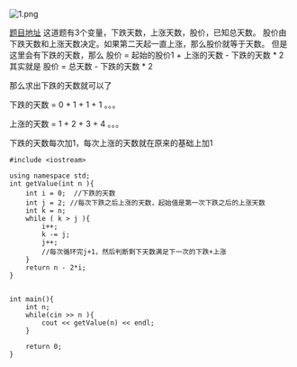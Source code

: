 ![1.png](https://ooo.0o0.ooo/2017/04/09/58ea001a6cbe1.png)

[题目地址](http://exercise.acmcoder.com/online/online_judge_ques?ques_id=1664&konwledgeId=134)
这道题有3个变量，下跌天数，上涨天数，股价，已知总天数。
股价由下跌天数和上涨天数决定。如果第二天起一直上涨，那么股价就等于天数。
但是这里会有下跌的天数，那么
股价 = 起始的股价1 + 上涨的天数 - 下跌的天数 * 2 
其实就是
股价 = 总天数 - 下跌的天数 * 2

那么求出下跌的天数就可以了

下跌的天数 = 0 + 1 + 1 + 1 。。。

上涨的天数 = 1 + 2 + 3 + 4 。。。

下跌的天数每次加1，每次上涨的天数就在原来的基础上加1

```
#include <iostream>

using namespace std;
int getValue(int n ){
	int i = 0;  //下跌的天数
	int j = 2; //每次下跌之后上涨的天数，起始值是第一次下跌之后的上涨天数
	int k = n;
	while ( k > j ){
		i++;
		k -= j;   
		j++;
		//每次循环完j+1，然后判断剩下天数满足下一次的下跌+上涨
	}
	return n - 2*i;
}


int main(){
	int n;
	while(cin >> n ){
		cout << getValue(n) << endl;
	}

	return 0;
}
```